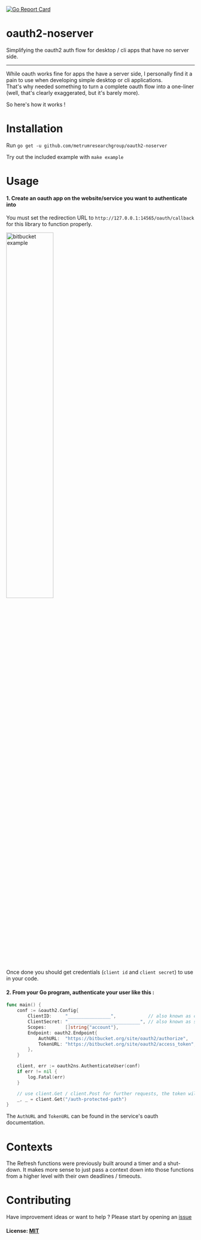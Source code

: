 [![Go Report Card](https://goreportcard.com/badge/github.com/metrumresearchgroup/oauth2-noserver)](https://goreportcard.com/report/github.com/metrumresearchgroup/oauth2-noserver)

# oauth2-noserver
Simplifying the oauth2 auth flow for desktop / cli apps that have no server side.

---
While oauth works fine for apps the have a server side, I personally find it a pain to use when developing simple desktop or cli applications.  
That's why needed something to turn a complete oauth flow into a one-liner (well, that's clearly exaggerated, but it's barely more).  

So here's how it works !


# Installation

Run `go get -u github.com/metrumresearchgroup/oauth2-noserver`

Try out the included example with `make example`

# Usage

#### 1. Create an oauth app on the website/service you want to authenticate into
You must set the redirection URL to `http://127.0.0.1:14565/oauth/callback` for this library to function properly.


<img src="https://raw.githubusercontent.com/metrumresearchgroup/oauth2-noserver/master/.docs/creating-oauth-apps.png" alt="bitbucket example" title="bitbucket example"  width="50%"/>

Once done you should get credentials (`client id` and `client secret`) to use in your code.

#### 2. From your Go program, authenticate your user like this :  

[embedmd]:# (./.docs/examples/quickstart/quickstart.go /func main/ $)
```go
func main() {
	conf := &oauth2.Config{
		ClientID:     "________________",            // also known as client key sometimes
		ClientSecret: "___________________________", // also known as secret key
		Scopes:       []string{"account"},
		Endpoint: oauth2.Endpoint{
			AuthURL:  "https://bitbucket.org/site/oauth2/authorize",
			TokenURL: "https://bitbucket.org/site/oauth2/access_token",
		},
	}

	client, err := oauth2ns.AuthenticateUser(conf)
	if err != nil {
		log.Fatal(err)
	}

	// use client.Get / client.Post for further requests, the token will automatically be there
	_, _ = client.Get("/auth-protected-path")
}
```

The `AuthURL` and `TokenURL` can be found in the service's oauth documentation.

# Contexts
The Refresh functions were previously built around a timer and a shut-down. It makes more sense to just pass
a context down into those functions from a higher level with their own deadlines / timeouts.

# Contributing
Have improvement ideas or want to help ? Please start by opening an [issue](https://github.com/metrumresearchgroup/oauth2-noserver/issues) 

#### License: [MIT](./.docs/LICENSE)
